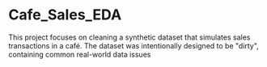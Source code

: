 # Cafe_Sales_EDA
This project focuses on cleaning a synthetic dataset that simulates sales transactions in a café. The dataset was intentionally designed to be "dirty", containing common real-world data issues
